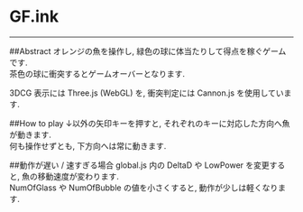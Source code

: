 # GF.ink
---

##Abstract
オレンジの魚を操作し, 緑色の球に体当たりして得点を稼ぐゲームです.   
茶色の球に衝突するとゲームオーバーとなります.  

3DCG 表示には Three.js (WebGL) を, 衝突判定には Cannon.js を使用しています.  

##How to play
↓以外の矢印キーを押すと, それぞれのキーに対応した方向へ魚が動きます.   
何も操作せずとも, 下方向へは常に動きます. 

##動作が遅い / 速すぎる場合
global.js 内の DeltaD や LowPower を変更すると, 魚の移動速度が変わります.  
NumOfGlass や NumOfBubble の値を小さくすると, 動作が少しは軽くなります.  
